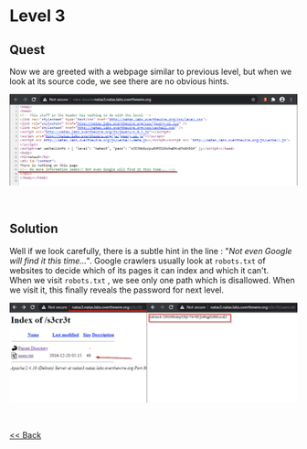 # Level 3

## Quest
Now we are greeted with a webpage similar to previous level, but when we look at its source code, we see there are no obvious hints.

![Level3 Image](./images/Level3.png)

<br/>

## Solution
Well if we look carefully, there is a subtle hint in the line : "_Not even Google will find it this time..."_. Google crawlers usually look at `robots.txt` of websites to decide which of its pages it can index and which it can't.<br/>
When we visit `robots.txt` , we see only one path which is disallowed. When we visit it, this finally reveals the password for next level.

![Level3 solution](./images/Level3_solution.png)

<br/>

[<< Back](https://grey-fish.github.io/Natas/index.html)
